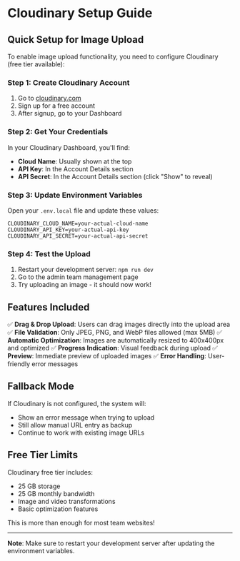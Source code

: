 # Cloudinary Setup Guide

## Quick Setup for Image Upload

To enable image upload functionality, you need to configure Cloudinary (free tier available):

### Step 1: Create Cloudinary Account

1. Go to [cloudinary.com](https://cloudinary.com)
2. Sign up for a free account
3. After signup, go to your Dashboard

### Step 2: Get Your Credentials

In your Cloudinary Dashboard, you'll find:

- **Cloud Name**: Usually shown at the top
- **API Key**: In the Account Details section
- **API Secret**: In the Account Details section (click "Show" to reveal)

### Step 3: Update Environment Variables

Open your `.env.local` file and update these values:

```env
CLOUDINARY_CLOUD_NAME=your-actual-cloud-name
CLOUDINARY_API_KEY=your-actual-api-key
CLOUDINARY_API_SECRET=your-actual-api-secret
```

### Step 4: Test the Upload

1. Restart your development server: `npm run dev`
2. Go to the admin team management page
3. Try uploading an image - it should now work!

## Features Included

✅ **Drag & Drop Upload**: Users can drag images directly into the upload area
✅ **File Validation**: Only JPEG, PNG, and WebP files allowed (max 5MB)
✅ **Automatic Optimization**: Images are automatically resized to 400x400px and optimized
✅ **Progress Indication**: Visual feedback during upload
✅ **Preview**: Immediate preview of uploaded images
✅ **Error Handling**: User-friendly error messages

## Fallback Mode

If Cloudinary is not configured, the system will:

- Show an error message when trying to upload
- Still allow manual URL entry as backup
- Continue to work with existing image URLs

## Free Tier Limits

Cloudinary free tier includes:

- 25 GB storage
- 25 GB monthly bandwidth
- Image and video transformations
- Basic optimization features

This is more than enough for most team websites!

---

**Note**: Make sure to restart your development server after updating the environment variables.
